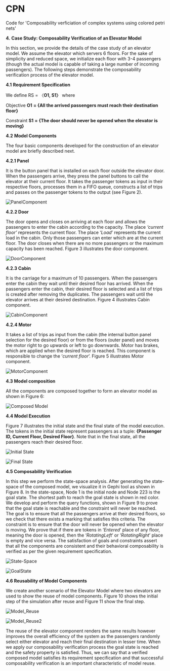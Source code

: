 # CPN
Code for 'Composability verficiation of complex systems using colored petri nets'

**4.** **Case Study: Composability Verification of an Elevator Model**

In this section, we provide the details of the case study of an elevator model. We assume the elevator which servers 6 floors. For the sake of simplicity and reduced space, we initialize each floor with 3-4 passengers (though the actual model is capable of taking a large number of incoming passengers). The following steps demonstrate the composability verification process of the elevator model.

**4.1** **Requirement Specification**

We define RS = 〈**O1, S1〉** where

 Objective **O1** **= {**All the arrived passengers must reach their destination floor**}**

Constraint **S1** **= {**The door should never be opened when the elevator is moving**}**

**4.2** **Model Components**

The four basic components developed for the construction of an elevator model are briefly described next.

**4.2.1 Panel**

It is the button panel that is installed on each floor outside the elevator door. When the passengers arrive, they press the panel buttons to call the elevator at their current floor. It takes the passenger tokens as input in their respective floors, processes them in a FIFO queue, constructs a list of trips and passes on the passenger tokens to the output (see Figure 2). 

![PanelComponent](https://user-images.githubusercontent.com/86586703/123599378-f797e200-d80e-11eb-8b4d-d61a5876e0ba.JPG)

**4.2.2  Door**

The door opens and closes on arriving at each floor and allows the passengers to enter the cabin according to the capacity. The place *‘current floor’* represents the current floor. The place ‘*Load*’ represents the current load in the cabin. Only those passengers can enter which are at the current floor. The door closes when there are no more passengers or the maximum capacity has been reached. Figure 3 illustrates the door component. 

![DoorComponent](https://user-images.githubusercontent.com/86586703/123599889-8c024480-d80f-11eb-8530-339fbdfef66a.JPG)

**4.2.3  Cabin**

It is the carriage for a maximum of 10 passengers. When the passengers enter the cabin they wait until their desired floor has arrived. When the passengers enter the cabin, their desired floor is selected and a list of trips is created after removing the duplicates. The passengers wait until the elevator arrives at their desired destination. Figure 4 illustrates Cabin component. 

![CabinComponent](https://user-images.githubusercontent.com/86586703/123599581-30d05200-d80f-11eb-9e73-18a2c4e20aeb.JPG)

**4.2.4  Motor**

It takes a list of trips as input from the cabin (the internal button panel selection for the desired floor) or from the floors (outer panel) and moves the motor right to go upwards or left to go downwards. Motor has brakes, which are applied when the desired floor is reached. This component is responsible to change the ‘*current floor*’. Figure 5 illustrates Motor component. 

![MotorComponent](https://user-images.githubusercontent.com/86586703/123599945-99b7ca00-d80f-11eb-8693-02078083346c.JPG)

**4.3 Model composition**

All the components are composed together to form an elevator model as shown in Figure 6:

![Composed Model](https://user-images.githubusercontent.com/86586703/123600184-db487500-d80f-11eb-9aba-0f4d946ed0e4.JPG)

**4.4  Model Execution**

Figure 7 illustrates the initial state and the final state of the model execution. The tokens in the initial state represent passengers as a tuple: **{Passenger ID, Current Floor, Desired Floor}**. Note that in the final state, all the passengers reach their desired floor. 

![Initial State](https://user-images.githubusercontent.com/86586703/123600305-fadf9d80-d80f-11eb-89cd-106e4017ffc9.JPG)

![Final State](https://user-images.githubusercontent.com/86586703/123600324-ff0bbb00-d80f-11eb-88d8-6d22d840ec90.JPG)

**4.5 Composability Verification**

In this step we perform the state-space analysis. After generating the state-space of the composed model, we visualize it in Gephi tool as shown in Figure 8. In the state-space, Node 1 is the initial node and Node 223 is the goal state. The shortest path to reach the goal state is shown in red color. We develop and perform the query functions, shown in Figure 9 to prove that the goal state is reachable and the constraint will never be reached. The goal is to ensure that all the passengers arrive at their desired floors, so we check that there exists a marking that satisfies this criteria. The constraint is to ensure that the door will never be opened when the elevator is moving. We prove that if there are tokens in ‘*Entered*’ place of any floor, meaning the door is opened, then the ‘*RotatingLeft*’ or ‘*RotatingRight*’ place is empty and vice versa. The satisfaction of goals and constraints assert that all the components are consistent and their behavioral composability is verified as per the given requirement specification. 

![State-Space](https://user-images.githubusercontent.com/86586703/123600446-1c408980-d810-11eb-936b-8b7a0f3c6429.JPG)

![GoalState](https://user-images.githubusercontent.com/86586703/123600501-2c586900-d810-11eb-9f3a-bb8ef9e26696.JPG)

**4.6  Reusability of Model Components**

We create another scenario of the Elevator Model where two elevators are used to show the reuse of model components. Figure 10 shows the initial step of the simulation after reuse and Figure 11 show the final step. 

![Model_Reuse](https://user-images.githubusercontent.com/86586703/123600655-501baf00-d810-11eb-8c67-d1a4e4de6c1d.JPG)

![Model_Reuse2](https://user-images.githubusercontent.com/86586703/123600669-5578f980-d810-11eb-993b-bfc5fbc6214f.JPG)

The reuse of the elevator component renders the same results however improves the overall efficiency of the system as the passengers randomly select either elevator and reach their final destination in lesser time. When we apply our composability verification process the goal state is reached and the safety property is satisfied. Thus, we can say that a verified composed model satisfies its requirement specification and that successful composability verification is an important characteristic of model reuse. 
